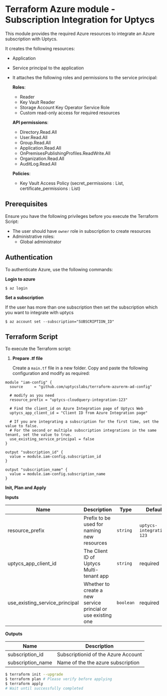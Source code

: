 # Terraform Azure module - Subscription Integration for Uptycs

This module provides the required Azure resources to integrate an Azure subscription with Uptycs.


It creates the following resources:

* Application
* Service principal to the application
* It attaches the following roles and permissions to the service principal:

  **Roles**:

  - Reader
  - Key Vault Reader
  - Storage Account Key Operator Service Role
  - Custom read-only access for required resources

  **API permissions**:

  - Directory.Read.All
  - User.Read.All
  - Group.Read.All
  - Application.Read.All
  - OnPremisesPublishingProfiles.ReadWrite.All
  - Organization.Read.All
  - AuditLog.Read.All

  **Policies**:

  - Key Vault Access Policy (secret_permissions : List, certificate_permissions : List)

## Prerequisites

Ensure you have the following privileges before you execute the Terraform Script:

* The user should have `owner` role in subscription to create resources
* Administrative roles:
  * Global administrator

## Authentication

To authenticate Azure, use the following commands:

**Login to azure**

```
$ az login
```

**Set a subscription**

If the user has more than one subscription then set the subscription which you want to integrate with uptycs

```
$ az account set --subscription="SUBSCRIPTION_ID"
```

## Terraform Script

To execute the Terraform script:

1. **Prepare .tf file**

   Create a `main.tf` file in a new folder. Copy and paste the following configuration and modify as required:

```
module "iam-config" {
  source     = "github.com/uptycslabs/terraform-azurerm-ad-config"

  # modify as you need
  resource_prefix = "uptycs-cloudquery-integration-123"
  
  # Find the client_id on Azure Integration page of Uptycs Web
  uptycs_app_client_id = "Client ID from Azure Integration page"
  
  # If you are integrating a subscription for the first time, set the value to false. 
  # For the second or multiple subscription integrations in the same tenant, set the value to true.
  use_existing_service_principal = false
}

output "subscription_id" {
  value = module.iam-config.subscription_id
}

output "subscription_name" {
  value = module.iam-config.subscription_name
}
```

**Init, Plan and Apply**

**Inputs**


| Name            | Description                                | Type     | Default                             |
| ----------------- | -------------------------------------------- | ---------- | ------------------------------------- |
| resource_prefix | Prefix to be used for naming new resources | `string` | `uptycs-integration-123` |
| uptycs_app_client_id | The Client ID of Uptycs Multi-tenant app | `string` | required |
| use_existing_service_principal | Whether to create a new service princial or use existing one | `boolean` | required |

**Outputs**


| Name              | Description                         |
| ------------------- | ------------------------------------- |
| subscription_id   | Subscriptionid of the Azure Account |
| subscription_name | Name of the the azure subscription  |

```sh
$ terraform init --upgrade
$ terraform plan # Please verify before applying
$ terraform apply
# Wait until successfully completed
```
